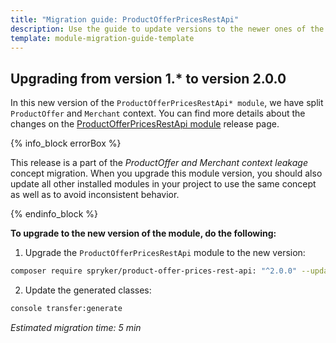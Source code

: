 ```yaml
---
title: "Migration guide: ProductOfferPricesRestApi"
description: Use the guide to update versions to the newer ones of the ProductOfferPricesRestApi module.
template: module-migration-guide-template
---
```


## Upgrading from version 1.* to version 2.0.0

In this new version of the `ProductOfferPricesRestApi* module`, we have split `ProductOffer` and `Merchant` context. You can find more details about the changes on the [ProductOfferPricesRestApi module](https://github.com/spryker/product-offer-prices-rest-api/releases) release page.

{% info_block errorBox %}

This release is a part of the *ProductOffer and Merchant context leakage* concept migration. When you upgrade this module version, you should also update all other installed modules in your project to use the same concept as well as to avoid inconsistent behavior.

{% endinfo_block %}

**To upgrade to the new version of the module, do the following:**

1. Upgrade the `ProductOfferPricesRestApi` module to the new version:

```bash
composer require spryker/product-offer-prices-rest-api: "^2.0.0" --update-with-dependencies
```

2. Update the generated classes:
```bash
console transfer:generate
```

*Estimated migration time: 5 min*
